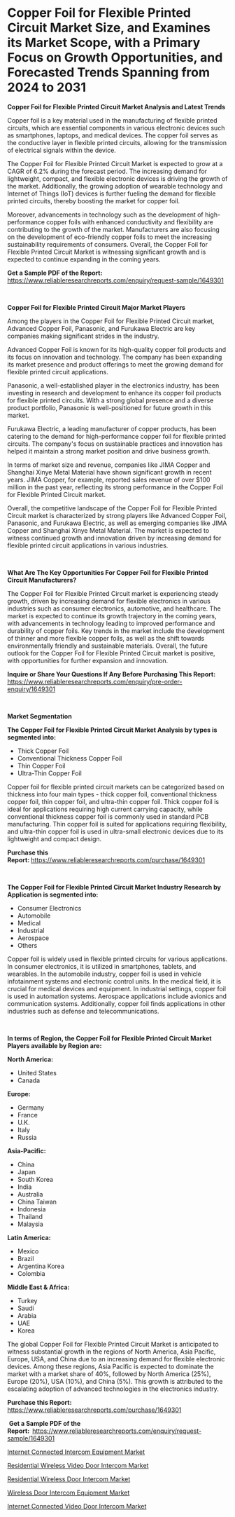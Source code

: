 <p><h1>Copper Foil for Flexible Printed Circuit Market Size, and Examines its Market Scope, with a Primary Focus on Growth Opportunities, and Forecasted Trends Spanning from 2024 to 2031</h1></p><p><strong>Copper Foil for Flexible Printed Circuit Market Analysis and Latest Trends</strong></p>
<p><p>Copper foil is a key material used in the manufacturing of flexible printed circuits, which are essential components in various electronic devices such as smartphones, laptops, and medical devices. The copper foil serves as the conductive layer in flexible printed circuits, allowing for the transmission of electrical signals within the device.</p><p>The Copper Foil for Flexible Printed Circuit Market is expected to grow at a CAGR of 6.2% during the forecast period. The increasing demand for lightweight, compact, and flexible electronic devices is driving the growth of the market. Additionally, the growing adoption of wearable technology and Internet of Things (IoT) devices is further fueling the demand for flexible printed circuits, thereby boosting the market for copper foil.</p><p>Moreover, advancements in technology such as the development of high-performance copper foils with enhanced conductivity and flexibility are contributing to the growth of the market. Manufacturers are also focusing on the development of eco-friendly copper foils to meet the increasing sustainability requirements of consumers. Overall, the Copper Foil for Flexible Printed Circuit Market is witnessing significant growth and is expected to continue expanding in the coming years.</p></p>
<p><strong>Get a Sample PDF of the Report:&nbsp;</strong> <a href="https://www.reliableresearchreports.com/enquiry/request-sample/1649301">https://www.reliableresearchreports.com/enquiry/request-sample/1649301</a></p>
<p>&nbsp;</p>
<p><strong>Copper Foil for Flexible Printed Circuit Major Market Players</strong></p>
<p><p>Among the players in the Copper Foil for Flexible Printed Circuit market, Advanced Copper Foil, Panasonic, and Furukawa Electric are key companies making significant strides in the industry.</p><p>Advanced Copper Foil is known for its high-quality copper foil products and its focus on innovation and technology. The company has been expanding its market presence and product offerings to meet the growing demand for flexible printed circuit applications.</p><p>Panasonic, a well-established player in the electronics industry, has been investing in research and development to enhance its copper foil products for flexible printed circuits. With a strong global presence and a diverse product portfolio, Panasonic is well-positioned for future growth in this market.</p><p>Furukawa Electric, a leading manufacturer of copper products, has been catering to the demand for high-performance copper foil for flexible printed circuits. The company's focus on sustainable practices and innovation has helped it maintain a strong market position and drive business growth.</p><p>In terms of market size and revenue, companies like JIMA Copper and Shanghai Xinye Metal Material have shown significant growth in recent years. JIMA Copper, for example, reported sales revenue of over $100 million in the past year, reflecting its strong performance in the Copper Foil for Flexible Printed Circuit market.</p><p>Overall, the competitive landscape of the Copper Foil for Flexible Printed Circuit market is characterized by strong players like Advanced Copper Foil, Panasonic, and Furukawa Electric, as well as emerging companies like JIMA Copper and Shanghai Xinye Metal Material. The market is expected to witness continued growth and innovation driven by increasing demand for flexible printed circuit applications in various industries.</p></p>
<p>&nbsp;</p>
<p><strong>What Are The Key Opportunities For Copper Foil for Flexible Printed Circuit Manufacturers?</strong></p>
<p><p>The Copper Foil for Flexible Printed Circuit market is experiencing steady growth, driven by increasing demand for flexible electronics in various industries such as consumer electronics, automotive, and healthcare. The market is expected to continue its growth trajectory in the coming years, with advancements in technology leading to improved performance and durability of copper foils. Key trends in the market include the development of thinner and more flexible copper foils, as well as the shift towards environmentally friendly and sustainable materials. Overall, the future outlook for the Copper Foil for Flexible Printed Circuit market is positive, with opportunities for further expansion and innovation.</p></p>
<p><strong>Inquire or Share Your Questions If Any Before Purchasing This Report:</strong> <a href="https://www.reliableresearchreports.com/enquiry/pre-order-enquiry/1649301">https://www.reliableresearchreports.com/enquiry/pre-order-enquiry/1649301</a></p>
<p>&nbsp;</p>
<p><strong>Market Segmentation</strong></p>
<p><strong>The Copper Foil for Flexible Printed Circuit Market Analysis by types is segmented into:</strong></p>
<p><ul><li>Thick Copper Foil</li><li>Conventional Thickness Copper Foil</li><li>Thin Copper Foil</li><li>Ultra-Thin Copper Foil</li></ul></p>
<p><p>Copper foil for flexible printed circuit markets can be categorized based on thickness into four main types - thick copper foil, conventional thickness copper foil, thin copper foil, and ultra-thin copper foil. Thick copper foil is ideal for applications requiring high current carrying capacity, while conventional thickness copper foil is commonly used in standard PCB manufacturing. Thin copper foil is suited for applications requiring flexibility, and ultra-thin copper foil is used in ultra-small electronic devices due to its lightweight and compact design.</p></p>
<p><strong>Purchase this Report:&nbsp;</strong><a href="https://www.reliableresearchreports.com/purchase/1649301">https://www.reliableresearchreports.com/purchase/1649301</a></p>
<p>&nbsp;</p>
<p><strong>The Copper Foil for Flexible Printed Circuit Market Industry Research by Application is segmented into:</strong></p>
<p><ul><li>Consumer Electronics</li><li>Automobile</li><li>Medical</li><li>Industrial</li><li>Aerospace</li><li>Others</li></ul></p>
<p><p>Copper foil is widely used in flexible printed circuits for various applications. In consumer electronics, it is utilized in smartphones, tablets, and wearables. In the automobile industry, copper foil is used in vehicle infotainment systems and electronic control units. In the medical field, it is crucial for medical devices and equipment. In industrial settings, copper foil is used in automation systems. Aerospace applications include avionics and communication systems. Additionally, copper foil finds applications in other industries such as defense and telecommunications.</p></p>
<p>&nbsp;</p>
<p><strong>In terms of Region, the Copper Foil for Flexible Printed Circuit Market Players available by Region are:</strong></p>
<p>
    <p> <strong> North America: </strong>
        <ul>
            <li>United States</li>
            <li>Canada</li>
        </ul>
        </p> 
    <p> <strong> Europe: </strong>
        <ul>
            <li>Germany</li>
            <li>France</li>
            <li>U.K.</li>
            <li>Italy</li>
            <li>Russia</li>
        </ul>
        </p> 
    <p> <strong> Asia-Pacific: </strong>
        <ul>
            <li>China</li>
            <li>Japan</li>
            <li>South Korea</li>
            <li>India</li>
            <li>Australia</li>
            <li>China Taiwan</li>
            <li>Indonesia</li>
            <li>Thailand</li>
            <li>Malaysia</li>
        </ul>
        </p> 
    <p> <strong> Latin America: </strong>
        <ul>
            <li>Mexico</li>
            <li>Brazil</li>
            <li>Argentina Korea</li>
            <li>Colombia</li>
        </ul>
        </p> 
    <p> <strong> Middle East & Africa: </strong>
        <ul>
            <li>Turkey</li>
            <li>Saudi</li>
            <li>Arabia</li>
            <li>UAE</li>
            <li>Korea</li>
        </ul>
    </p>
    </p>
<p><p>The global Copper Foil for Flexible Printed Circuit Market is anticipated to witness substantial growth in the regions of North America, Asia Pacific, Europe, USA, and China due to an increasing demand for flexible electronic devices. Among these regions, Asia Pacific is expected to dominate the market with a market share of 40%, followed by North America (25%), Europe (20%), USA (10%), and China (5%). This growth is attributed to the escalating adoption of advanced technologies in the electronics industry.</p></p>
<p><strong>Purchase this Report: </strong><a href="https://www.reliableresearchreports.com/purchase/1649301">https://www.reliableresearchreports.com/purchase/1649301</a></p>
<p>&nbsp;<strong>Get a Sample PDF of the Report:&nbsp;&nbsp;</strong><a href="https://www.reliableresearchreports.com/enquiry/request-sample/1649301">https://www.reliableresearchreports.com/enquiry/request-sample/1649301</a></p>
<p><strong></strong></p>
<p><p><a href="https://github.com/luckyshygirl/Market-Research-Report-List-3/blob/main/internet-connected-intercom-equipment-market.md">Internet Connected Intercom Equipment Market</a></p><p><a href="https://github.com/pgtimber/Market-Research-Report-List-1/blob/main/residential-wireless-video-door-intercom-market.md">Residential Wireless Video Door Intercom Market</a></p><p><a href="https://github.com/arionmp/Market-Research-Report-List-2/blob/main/residential-wireless-door-intercom-market.md">Residential Wireless Door Intercom Market</a></p><p><a href="https://github.com/markusgodoy/Market-Research-Report-List-2/blob/main/wireless-door-intercom-equipment-market.md">Wireless Door Intercom Equipment Market</a></p><p><a href="https://github.com/lataunyatinikmelvin59ilbd0dv/Market-Research-Report-List-1/blob/main/internet-connected-video-door-intercom-market.md">Internet Connected Video Door Intercom Market</a></p></p>